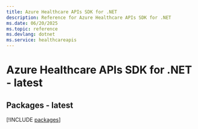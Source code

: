```yaml
---
title: Azure Healthcare APIs SDK for .NET
description: Reference for Azure Healthcare APIs SDK for .NET
ms.date: 06/20/2025
ms.topic: reference
ms.devlang: dotnet
ms.service: healthcareapis
---
```

# Azure Healthcare APIs SDK for .NET - latest
## Packages - latest
[!INCLUDE [packages](healthcare-apis-index.md)]